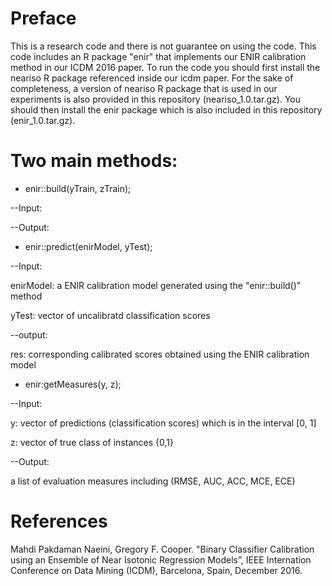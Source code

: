 Preface 
===========
This is a research code and there is not guarantee on using the code.
This code includes an R package "enir" that implements our ENIR calibration method in our ICDM 2016 paper.
To run the code you should first install the neariso R package referenced inside our icdm paper. 
For the sake of completeness, a version of neariso R package that is used in our experiments is 
also provided in this repository (neariso_1.0.tar.gz). You should then install the enir package which is also included in this
repository (enir_1.0.tar.gz).



Two main methods:
===========
+ enir::build(yTrain, zTrain);

--Input:

--Output:




+ enir::predict(enirModel, yTest);

--Input: 

enirModel: a ENIR calibration model generated using the "enir::build()" method

yTest: vector of uncalibratd classification scores


--output:

res: corresponding calibrated scores obtained using the ENIR calibration model


+ enir:getMeasures(y, z);

--Input:

y: vector of predictions (classification scores) which is in the interval [0, 1]

z: vector of true class of instances {0,1}

--Output: 

a list of evaluation measures including (RMSE, AUC, ACC, MCE, ECE)

References 
===========

Mahdi Pakdaman Naeini, Gregory F. Cooper. "Binary Classifier Calibration using an Ensemble of Near Isotonic Regression Models”, 
IEEE Internation Conference on Data Mining (ICDM), Barcelona, Spain, December 2016.

